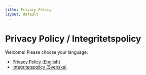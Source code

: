 ```yaml
---
title: Privacy Policy
layout: default
---
```


# Privacy Policy / Integritetspolicy

Welcome! Please choose your language:

- [Privacy Policy (English)](privacy-policy.md)  
- [Integritetspolicy (Svenska)](integritetspolicy.md)

